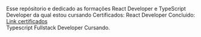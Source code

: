 Esse repósitorio e dedicado as formações React Developer e TypeScript Developer da qual estou cursando
Certificados:
React Developer Concluido: <a href="https://drive.google.com/drive/folders/1-YadCzmuLyNBAvA2Kcm0AdVI5QlM7Eue?usp=share_link">Link certificados</a>
<br>
Typescript Fullstack Developer Cursando.
